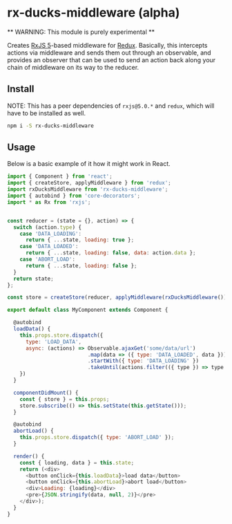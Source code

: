 # rx-ducks-middleware (alpha)

** WARNING: This module is purely experimental **

Creates [RxJS 5](http://github.com/ReactiveX/RxJS)-based middleware for
[Redux](http://github.com/reactjs/redux). Basically, this intercepts actions via
middleware and sends them out through an observable, and provides an observer that
can be used to send an action back along your chain of middleware on its way to
the reducer.

## Install

NOTE: This has a peer dependencies of `rxjs@5.0.*` and `redux`, which will have to be installed
as well.

```sh
npm i -S rx-ducks-middleware
```

## Usage

Below is a basic example of it how it might work in React.

```js
import { Component } from 'react';
import { createStore, applyMiddleware } from 'redux';
import rxDucksMiddleware from 'rx-ducks-middleware';
import { autobind } from 'core-decorators';
import * as Rx from 'rxjs';


const reducer = (state = {}, action) => {
  switch (action.type) {
    case 'DATA_LOADING':
      return { ...state, loading: true };
    case 'DATA_LOADED':
      return { ...state, loading: false, data: action.data };
    case 'ABORT_LOAD':
      return { ...state, loading: false };
  }
  return state;
};

const store = createStore(reducer, applyMiddleware(rxDucksMiddleware()));

export default class MyComponent extends Component {

  @autobind
  loadData() {
    this.props.store.dispatch({
      type: 'LOAD_DATA',
      async: (actions) => Observable.ajaxGet('some/data/url')
                          .map(data => ({ type: 'DATA_LOADED', data }))
                          .startWith({ type: 'DATA_LOADING' })
                          .takeUntil(actions.filter(({ type }) => type === 'ABORT_LOAD'))
    })
  }

  componentDidMount() {
    const { store } = this.props;
    store.subscribe(() => this.setState(this.getState()));
  }

  @autobind
  abortLoad() {
    this.props.store.dispatch({ type: 'ABORT_LOAD' });
  }

  render() {
    const { loading, data } = this.state;
    return (<div>
      <button onClick={this.loadData}>load data</button>
      <button onClick={this.abortLoad}>abort load</button>
      <div>Loading: {loading}</div>
      <pre>{JSON.stringify(data, null, 2)}</pre>
    </div>);
  }
}
```
